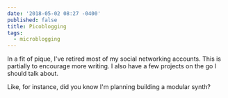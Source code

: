 ```yaml
---
date: '2018-05-02 08:27 -0400'
published: false
title: Picoblogging
tags:
  - microblogging
---
```

In a fit of pique, I've retired most of my social networking accounts. This is partially to encourage more writing. I also have a few projects on the go I should talk about.

Like, for instance, did you know I'm planning building a modular synth?
